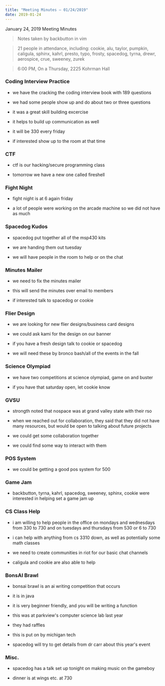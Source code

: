 ```yaml
---
title: "Meeting Minutes – 01/24/2019"
date: 2019-01-24
---
```

January 24, 2019 Meeting Minutes
> Notes taken by backbutton in vim

> 21 people in attendance, including: cookie, alu, taylor, pumpkin, caligula, sphinx, kahrl, presto, typo, frosty, spacedog, tyrna, drewr, aerospice, crue, sweeney, zurek





> 6:00 PM, On a Thursday, 2225 Kohrman Hall

### Coding Interview Practice

* we have the cracking the coding interview book with 189 questions

* we had some people show up and do about two or three questions

* it was a great skill building excercise

* it helps to build up communication as well

* it will be 330 every friday

* if interested show up to the room at that time

### CTF

* ctf is our hacking/secure programming class

* tomorrow we have a new one called fireshell

### Fight Night

* fight night is at 6 again friday

* a lot of people were working on the arcade machine so we did not have as much

### Spacedog Kudos

* spacedog put together all of the msp430 kits

* we are handing them out tuesday

* we will have people in the room to help or on the chat

### Minutes Mailer

* we need to fix the minutes mailer

* this will send the minutes over email to members

* if interested talk to spacedog or cookie

### Flier Design

* we are looking for new flier designs/business card designs

* we could ask kami for the design on our banner

* if you have a fresh design talk to cookie or spacedog

* we will need these by bronco bash/all of the events in the fall

### Science Olympiad

* we have two competitions at science olympiad, game on and buster

* if you have that saturday open, let cookie know

### GVSU

* strongth noted that nospace was at grand valley state with their rso

* when we reached out for collaboration, they said that they did not have many resources, but would be open to talking about future projects

* we could get some collaboration together

* we could find some way to interact with them

### POS System

* we could be getting a good pos system for 500

### Game Jam

* backbutton, tyrna, kahrl, spacedog, sweeney, sphinx, cookie were interested in helping set a game jam up

### CS Class Help

* i am willing to help people in the office on mondays and wednesdays from 330 to 730 and on tuesdays and thursdays from 530 or 6 to 730

* i can help with anything from cs 3310 down, as well as potentially some math classes

* we need to create communities in riot for our basic chat channels

* caligula and cookie are also able to help

### BonsAI Brawl

* bonsai brawl is an ai writing competition that occurs

* it is in java

* it is very beginner friendly, and you will be writing a function

* this was at parkview's computer science lab last year

* they had raffles

* this is put on by michigan tech

* spacedog will try to get details from dr carr about this year's event

### Misc.

* spacedog has a talk set up tonight on making music on the gameboy

* dinner is at wings etc. at 730
